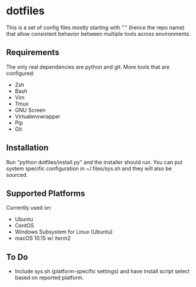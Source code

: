 dotfiles
========

This is a set of config files mostly starting with "." (hence the repo name)
that allow consistent behavior between multiple tools across environments.

Requirements
------------
The only real dependencies are python and git. More tools that are configured:

* Zsh
* Bash
* Vim
* Tmux
* GNU Screen
* Virtualenvwrapper
* Pip
* Git

Installation
------------
Run "python dotfiles/install.py" and the installer should run. You can put
system specific configuration in ~/.files/sys.sh and they will also be sourced.

Supported Platforms
-------------------
Currently used on:

* Ubuntu
* CentOS
* Windows Subsystem for Linux (Ubuntu)
* macOS 10.15 w/ iterm2

To Do
-----
* Include sys.sh (platform-specific settings) and have install script select
based on reported platform.
